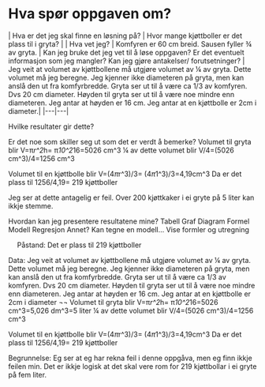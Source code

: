 # Hva spør oppgaven om? 

| Hva er det jeg skal finne en løsning på? |	Hvor mange kjøttboller er det plass til i gryta? |
| Hva vet jeg? |	Komfyren er 60 cm breid.  Sausen fyller ¾ av gryta.
| Kan jeg bruke det jeg vet til å løse oppgaven? 
Er det eventuelt informasjon som jeg mangler? 
Kan jeg gjøre antakelser/ forutsetninger? |
 	Jeg veit at volumet av kjøttbollene må utgjøre volumet av ¼ av gryta. Dette volumet må jeg beregne.
Jeg kjenner ikke diameteren på gryta, men kan anslå den ut fra komfyrbredde. Gryta ser ut til å være ca 1/3 av komfyren. Dvs 20 cm diameter. Høyden til gryta ser ut til å være noe mindre enn diameteren. Jeg antar at høyden er 16 cm.
Jeg antar at en kjøttbolle er 2cm i diameter.|
|---|---|

Hvilke resultater gir dette?
 
Er det noe som skiller seg ut som det er verdt å bemerke?	Volumet til gryta blir 
V=π*r^2*h= π*10^2*16=5026 cm^3 
¼ av dette volumet blir V/4=(5026 cm^3)/4=1256 cm^3 

Volumet til en kjøttbolle blir 
V=(4*π*r^3)/3=  (4*π*1^3)/3=4,19cm^3 
Da er det plass til 1256/4,19= 219  kjøttboller 

Jeg ser at dette antagelig er feil. Over 200 kjøttkaker i ei gryte på 5 liter kan ikkje stemme. 

Hvordan kan jeg presentere resultatene mine?
	Tabell
	Graf
	Diagram
	Formel
	Modell 
	Regresjon 
	Annet?	Kan tegne en modell…
Vise formler og utregning

 
Påstand: Det er plass til 219 kjøttboller

Data:
Jeg veit at volumet av kjøttbollene må utgjøre volumet av ¼ av gryta. Dette volumet må jeg beregne.
Jeg kjenner ikke diameteren på gryta, men kan anslå den ut fra komfyrbredde. Gryta ser ut til å være ca 1/3 av komfyren. Dvs 20 cm diameter. Høyden til gryta ser ut til å være noe mindre enn diameteren. Jeg antar at høyden er 16 cm.
Jeg antar at en kjøttbolle er 2cm i diameter
¬¬
Volumet til gryta blir 
V=π*r^2*h= π*10^2*16=5026 cm^3=5,026 dm^3=5 liter 
¼ av dette volumet blir V/4=(5026 cm^3)/4=1256 cm^3 

Volumet til en kjøttbolle blir 
V=(4*π*r^3)/3=  (4*π*1^3)/3=4,19cm^3 
Da er det plass til 1256/4,19= 219  kjøttboller 


Begrunnelse:
Eg ser at eg har rekna feil i denne oppgåva, men eg finn ikkje feilen min. Det er ikkje logisk at det skal vere rom for 219 kjøttbollar i ei gryte på fem liter. 

